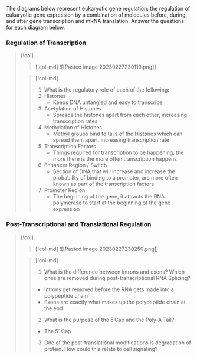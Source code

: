 The diagrams below represent eukaryotic gene regulation:  the regulation of eukaryotic gene expression by a combination of molecules before, during, and after gene transcription and mRNA translation.  Answer the questions for each diagram below.

### Regulation of Transcription
> [!col]
>> [!col-md]
>> ![[Pasted image 20230227230119.png]]
>
>> [!col-md]
>> 1. What is the regulatory role of each of the following:
>> 	1. Histones
>> 		- Keeps DNA untangled and easy to transcribe
>> 	2. Acetylation of Histones
>> 		- Spreads the histones apart from each other, increasing transcription rates
>> 	3. Methylation of Histones
>> 		- Methyl groups bind to tails of the Histones which can spread them apart, increasing transcription rate
>> 	4. Transcription Factors
>> 		- Things required for transcription to be happening, the more there is the more often transcription happens
>> 	5. Enhancer Region / Switch
>> 		- Section of DNA that will increase and increase the probability of binding to a promoter, are more often known as part of the transcription factors
>> 	6. Promoter Region
>> 		- The beginning of the gene, it attracts the RNA polymerase to start at the beginning of the gene expression

### Post-Transcriptional and Translational Regulation
> [!col]
>> [!col-md]
>> ![[Pasted image 20230227230250.png]]
>
>> [!col-md]
>> 1. What is the difference between introns and exons? Which ones are removed during post-transcriptional RNA Splicing?
>> 	- Introns get removed before the RNA gets made into a polypeptide chain
>> 	- Exons are exactly what makes up the polypeptide chain at the end
>> 2. What is the purpose of the 5’Cap and the Poly-A Tail?
>> 	- The 5' Cap 
>> 3. One of the post-translational modifications is degradation of protein.  How could this relate to cell signaling? 
